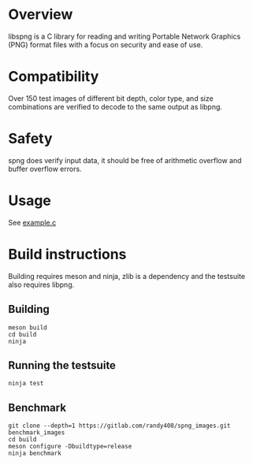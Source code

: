 # Overview

libspng is a C library for reading and writing Portable Network Graphics (PNG) 
format files with a focus on security and ease of use.

# Compatibility

Over 150 test images of different bit depth, color type, and size combinations 
are verified to decode to the same output as libpng.

# Safety

spng does verify input data, it should be free of arithmetic overflow and buffer 
overflow errors.

# Usage

See [example.c](https://gitlab.com/randy408/libspng/blob/master/example.c)


# Build instructions

Building requires meson and ninja, zlib is a dependency and the testsuite also 
requires libpng.

## Building
```
meson build
cd build
ninja
```

## Running the testsuite
```
ninja test
```

## Benchmark

```
git clone --depth=1 https://gitlab.com/randy408/spng_images.git benchmark_images
cd build
meson configure -Dbuildtype=release
ninja benchmark
```
